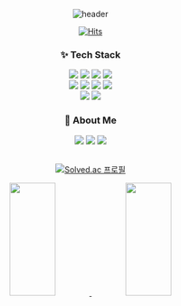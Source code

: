 <div align="center">

  ![header](https://capsule-render.vercel.app/api?type=Waving&color=0:020024,50:056e95,100:005769&height=300&section=header&text=KIM%20DONGMIN&fontSize=60&fontAlignY=40&desc=🌱%20매일%20조금씩%20성장하기%20🌱&descSize=15&animation=twinkling&fontColor=ffffff)
  
[![Hits](https://hits.seeyoufarm.com/api/count/incr/badge.svg?url=https://github.com/ddmkim94/hit-counter&count_bg=%2379C83D&title_bg=%23555555&icon=&icon_color=%23E7E7E7&title=hits&edge_flat=false)](https://hits.seeyoufarm.com)
  
</div>
<h3 align="center">✨ Tech Stack</h3>
  <div align="center">
  <img src="https://img.shields.io/badge/java-ed8b00?style=for-the-badge&logo=java&logoColor=white"> 
  <img src ="https://img.shields.io/badge/Spring Boot-6DB33F.svg?&style=for-the-badge&logo=Spring Boot&logoColor=white"/>
  <img src ="https://img.shields.io/badge/MariaDB-003545.svg?&style=for-the-badge&logo=MariaDB&logoColor=white"/>
  <img src="https://img.shields.io/badge/mysql-4479A1?style=for-the-badge&logo=mysql&logoColor=white">
 
  <br>

  <img src="https://img.shields.io/badge/linux-FCC624?style=for-the-badge&logo=linux&logoColor=black">
  <img src="https://img.shields.io/badge/CentOS-262577?style=for-the-badge&logo=CentOS&logoColor=white">
  <img src="https://img.shields.io/badge/Docker-2496ED?style=for-the-badge&logo=Docker&logoColor=white">
  <img src="https://img.shields.io/badge/Jenkins-D24939?style=for-the-badge&logo=Jenkins&logoColor=white">

  <br>

  <img src="https://img.shields.io/badge/amazonaws-232F3E?style=for-the-badge&logo=amazonaws&logoColor=white"> 
  <img src="https://img.shields.io/badge/git-F05032?style=for-the-badge&logo=git&logoColor=white">
  
</div>
  
<h3 align="center">🌱 About Me</h3>
<div align="center">
  <div align="center">
   <a href="https://github.com/ddmkim94"><img src="https://img.shields.io/badge/GitHub-181717?style=for-the-badge&logo=GitHub&logoColor=white"></a>
   <a href="https://velog.io/@ddmkim94"><img src="https://img.shields.io/badge/Velog-20C997?style=for-the-badge&logo=Velog&logoColor=white"></a>
   <a href="mailto:ddmkim94@gmail.com"><img src="https://img.shields.io/badge/GMAIL-EA4335?style=for-the-badge&logo=Gmail&logoColor=white"</a>
</div>

<br> 
    
[![Solved.ac 프로필](http://mazassumnida.wtf/api/v2/generate_badge?boj=ddmkim94)](https://solved.ac/ddmkim94)

<div align="center">
  
<a href="s">
  <img src="https://github-readme-stats.vercel.app/api/top-langs/?username=ddmkim94&exclude_repo=ddmkim94.github.io&layout=compact&theme=tokyonight" width="40%" height="200px;"/>
</a>
<a href="s">
  <img src="https://github-readme-stats.vercel.app/api?username=ddmkim94&theme=tokyonight&show_icons=true" width="40%" height="200px;"/>
</a>
 

</div>
